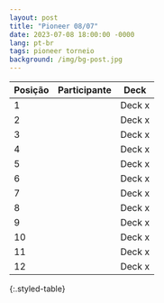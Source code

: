 ```yaml
---
layout: post
title: "Pioneer 08/07"
date: 2023-07-08 18:00:00 -0000
lang: pt-br
tags: pioneer torneio
background: /img/bg-post.jpg
---
```


| Posição | Participante    | Deck    |
|---------|-----------------|---------|
| 1       |  | Deck x  |
| 2       |  | Deck x  |
| 3       |  | Deck x  |
| 4       |  | Deck x  |
| 5       |  | Deck x  |
| 6       |  | Deck x  |
| 7       |  | Deck x  |
| 8       |  | Deck x  |
| 9       |  | Deck x  |
| 10      |  | Deck x  |
| 11      |  | Deck x  |
| 12      |  | Deck x  |
{:.styled-table}

